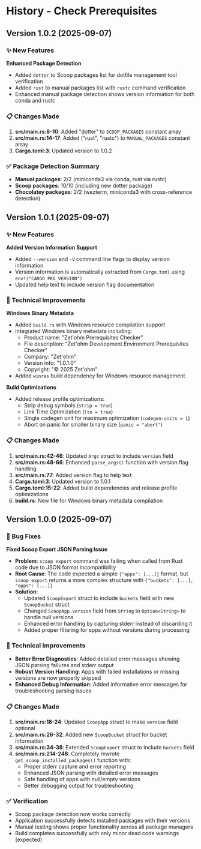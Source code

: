 # History - Check Prerequisites

## Version 1.0.2 (2025-09-07)

### ✨ New Features

**Enhanced Package Detection**
- Added `dotter` to Scoop packages list for dotfile management tool verification
- Added `rust` to manual packages list with `rustc` command verification
- Enhanced manual package detection shows version information for both conda and rustc

### 📋 Changes Made

1. **src/main.rs:8-10**: Added "dotter" to `SCOOP_PACKAGES` constant array
2. **src/main.rs:14-17**: Added ("rust", "rustc") to `MANUAL_PACKAGES` constant array  
3. **Cargo.toml:3**: Updated version to 1.0.2

### ✅ Package Detection Summary

- **Manual packages**: 2/2 (miniconda3 via conda, rust via rustc)
- **Scoop packages**: 10/10 (including new dotter package)
- **Chocolatey packages**: 2/2 (wezterm, miniconda3 with cross-reference detection)

## Version 1.0.1 (2025-09-07)

### ✨ New Features

**Added Version Information Support**
- Added `--version` and `-V` command line flags to display version information
- Version information is automatically extracted from `Cargo.toml` using `env!("CARGO_PKG_VERSION")`
- Updated help text to include version flag documentation

### 🔧 Technical Improvements

**Windows Binary Metadata**
- Added `build.rs` with Windows resource compilation support
- Integrated Windows binary metadata including:
  - Product name: "Zet'ohm Prerequisites Checker"
  - File description: "Zet'ohm Development Environment Prerequisites Checker"
  - Company: "Zet'ohm"
  - Version info: "1.0.1.0"
  - Copyright: "© 2025 Zet'ohm"
- Added `winres` build dependency for Windows resource management

**Build Optimizations**
- Added release profile optimizations:
  - Strip debug symbols (`strip = true`)
  - Link Time Optimization (`lto = true`)
  - Single codegen unit for maximum optimization (`codegen-units = 1`)
  - Abort on panic for smaller binary size (`panic = "abort"`)

### 📋 Changes Made

1. **src/main.rs:42-46**: Updated `Args` struct to include `version` field
2. **src/main.rs:48-66**: Enhanced `parse_args()` function with version flag handling
3. **src/main.rs:77**: Added version flag to help text
4. **Cargo.toml:3**: Updated version to 1.0.1
5. **Cargo.toml:15-22**: Added build dependencies and release profile optimizations
6. **build.rs**: New file for Windows binary metadata compilation

## Version 1.0.0 (2025-09-07)

### 🐛 Bug Fixes

**Fixed Scoop Export JSON Parsing Issue**
- **Problem**: `scoop export` command was failing when called from Rust code due to JSON format incompatibility
- **Root Cause**: The code expected a simple `{"apps": [...]}` format, but `scoop export` returns a more complex structure with `{"buckets": [...], "apps": [...]}`
- **Solution**: 
  - Updated `ScoopExport` struct to include `buckets` field with new `ScoopBucket` struct
  - Changed `ScoopApp.version` field from `String` to `Option<String>` to handle null versions
  - Enhanced error handling by capturing stderr instead of discarding it
  - Added proper filtering for apps without versions during processing

### 🔧 Technical Improvements

- **Better Error Diagnostics**: Added detailed error messages showing JSON parsing failures and stderr output
- **Robust Version Handling**: Apps with failed installations or missing versions are now properly skipped
- **Enhanced Debug Information**: Added informative error messages for troubleshooting parsing issues

### 📋 Changes Made

1. **src/main.rs:18-24**: Updated `ScoopApp` struct to make `version` field optional
2. **src/main.rs:26-32**: Added new `ScoopBucket` struct for bucket information
3. **src/main.rs:34-38**: Extended `ScoopExport` struct to include `buckets` field
4. **src/main.rs:214-248**: Completely rewrote `get_scoop_installed_packages()` function with:
   - Proper stderr capture and error reporting
   - Enhanced JSON parsing with detailed error messages  
   - Safe handling of apps with null/empty versions
   - Better debugging output for troubleshooting

### ✅ Verification

- Scoop package detection now works correctly
- Application successfully detects installed packages with their versions
- Manual testing shows proper functionality across all package managers
- Build completes successfully with only minor dead code warnings (expected)